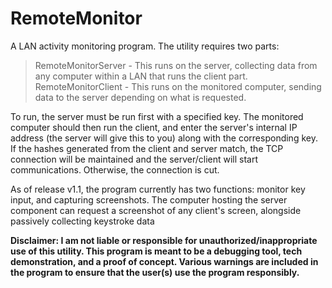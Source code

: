 # RemoteMonitor
A LAN activity monitoring program. The utility requires two parts:
  > RemoteMonitorServer - This runs on the server, collecting data from any computer within a LAN that runs the client part.
  > RemoteMonitorClient - This runs on the monitored computer, sending data to the server depending on what is requested.
  
To run, the server must be run first with a specified key. The monitored computer should then run the client, and enter the server's internal IP address (the server will give this to you) along with the corresponding key. If the hashes generated from the client and server match, the TCP connection will be maintained and the server/client will start communications. Otherwise, the connection is cut.

As of release v1.1, the program currently has two functions: monitor key input, and capturing screenshots. The computer hosting the server component can request a screenshot of any client's screen, alongside passively collecting keystroke data

**Disclaimer: I am not liable or responsible for unauthorized/inappropriate use of this utility. This program is meant to be a debugging tool, tech demonstration, and a proof of concept. Various warnings are included in the program to ensure that the user(s) use the program responsibly.**

